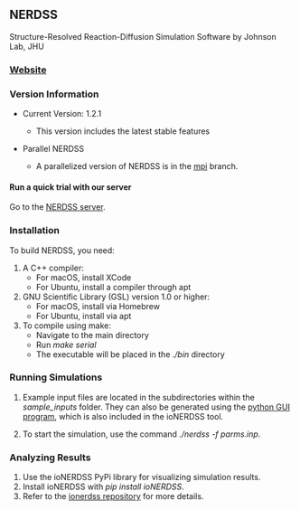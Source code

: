 ## NERDSS

Structure-Resolved Reaction-Diffusion Simulation Software by Johnson Lab, JHU

### [Website](https://mjohn218.github.io/NERDSS/)

### Version Information

- Current Version: 1.2.1
    - This version includes the latest stable features

- Parallel NERDSS
    - A parallelized version of NERDSS is in the [mpi](https://github.com/mjohn218/NERDSS/tree/mpi) branch.

#### Run a quick trial with our server

Go to the [NERDSS server](http://18.188.233.206:5000/).

### Installation

To build NERDSS, you need:

1. A C++ compiler:
    - For macOS, install XCode
    - For Ubuntu, install a compiler through apt
2. GNU Scientific Library (GSL) version 1.0 or higher:
    - For macOS, install via Homebrew
    - For Ubuntu, install via apt
3. To compile using make:
    - Navigate to the main directory
    - Run *make serial*
    - The executable will be placed in the *./bin* directory

### Running Simulations

1. Example input files are located in the subdirectories within the *sample_inputs* folder. They can also be generated using the [python GUI program](./gui.py), which is also included in the ioNERDSS tool.

2. To start the simulation, use the command *./nerdss -f parms.inp*.

### Analyzing Results

1. Use the ioNERDSS PyPi library for visualizing simulation results.
2. Install ioNERDSS with *pip install ioNERDSS*.
3. Refer to the [ionerdss repository](https://github.com/JohnsonBiophysicsLab/ionerdss) for more details.
